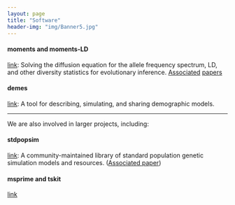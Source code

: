 ```yaml
---
layout: page
title: "Software"
header-img: "img/Banner5.jpg"
---
```


#### moments and moments-LD
[link](https://github.com/MomentsLD/moments):
Solving the diffusion equation for the allele frequency spectrum, LD, and other diversity
statistics for evolutionary inference.
[Associated](https://www.genetics.org/content/206/3/1549.abstract)
[papers](https://doi.org/10.1371/journal.pgen.1008204)

#### demes
[link](http://github.com/popsim-consortium/demes-python):
A tool for describing, simulating, and sharing demographic models.

---

We are also involved in larger projects, including:

#### stdpopsim
[link](https://github.com/popsim-consortium/stdpopsim):
A community-maintained library of standard population genetic simulation models and
resources. ([Associated paper](https://doi.org/10.1101/2019.12.20.885129))

#### msprime and tskit
[link](https://github.com/tskit-dev)

